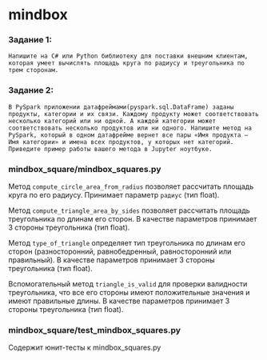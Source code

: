 # mindbox

### Задание 1:

`Напишите на C# или Python библиотеку для поставки внешним клиентам, которая умеет вычислять площадь круга по радиусу и треугольника по трем сторонам.`

### Задание 2:

`В PySpark приложении датафреймами(pyspark.sql.DataFrame) заданы продукты, категории и их связи. Каждому продукту может соответствовать несколько категорий или ни одной. А каждой категории может соответствовать несколько продуктов или ни одного. Напишите метод на PySpark, который в одном датафрейме вернет все пары «Имя продукта – Имя категории» и имена всех продуктов, у которых нет категорий. Приведите пример работы вашего метода в Jupyter ноутбуке.`



### mindbox_square/mindbox_squares.py

Метод `compute_circle_area_from_radius` позволяет рассчитать площадь круга по его радиусу. Принимает параметр `радиус` (тип float).

Метод `compute_triangle_area_by_sides` позволяет рассчитать площадь треугольника по длинам его сторон. В качестве параметров принимает 3 стороны треугольника (тип float).

Метод `type_of_triangle` определяет тип треугольника по длинам его сторон (разносторонний, равнобедренный, равносторонний или правильный). В качестве параметров принимает 3 стороны треугольника (тип float).

Вспомогательный метод `triangle_is_valid` для проверки валидности треугольника, что все его стороны имеют положительные значения и имеют правильные длины. В качестве параметров принимает 3 стороны треугольника (тип float).

### mindbox_square/test_mindbox_squares.py

Содержит юнит-тесты к mindbox_squares.py